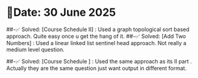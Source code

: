 # 🧠Date: 30 June 2025

\##-✅ Solved:
\[Course Schedule II] : Used a graph topological sort based approach. Quite easy once u get the hang of it.
##-✅ Solved:
\[Add Two Numbers] : Used a linear linked list sentinel head approach. Not really a medium level question.

\##-✅ Solved:
\[Course Schedule ] : Used the same approach as its II part . Actually they are the same question just want output in different format.

